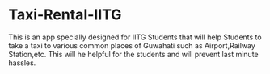 # Taxi-Rental-IITG

This is an app specially designed for IITG Students that will help Students to take a taxi to various common places of Guwahati such as Airport,Railway Station,etc.
This will he helpful for the students and will prevent last minute hassles.
